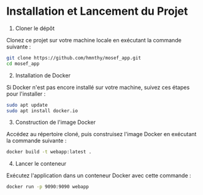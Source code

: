 # Installation et Lancement du Projet
1. Cloner le dépôt

Clonez ce projet sur votre machine locale en exécutant la commande suivante :
   ```bash
   git clone https://github.com/hmnthy/mosef_app.git
   cd mosef_app
   ```
2. Installation de Docker
   
Si Docker n'est pas encore installé sur votre machine, suivez ces étapes pour l'installer :
   ```bash
   sudo apt update
   sudo apt install docker.io
   ```
3. Construction de l'image Docker
   
Accédez au répertoire cloné, puis construisez l'image Docker en exécutant la commande suivante :
   ```bash
   docker build -t webapp:latest .
   ```
4. Lancer le conteneur

Exécutez l'application dans un conteneur Docker avec cette commande :
   ```bash
   docker run -p 9090:9090 webapp
   ```
